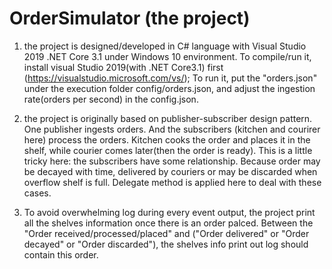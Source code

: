 # OrderSimulator (the project)

1. the project is designed/developed in C# language with Visual Studio 2019 .NET Core 3.1 under Windows 10 environment. To compile/run it, install visual Studio 2019(with .NET Core3.1) first (https://visualstudio.microsoft.com/vs/); To run it, put the "orders.json" under the execution folder config/orders.json, and adjust the ingestion rate(orders per second) in the config.json.

2. the project is originally based on publisher-subscriber design pattern. One publisher ingests orders. And the subscribers (kitchen and courirer here) process the orders. Kitchen cooks the order and places it in the shelf, while courier comes later(then the order is ready). This is a little tricky here: the subscribers have some relationship. Because order may be decayed with time, delivered by couriers or may be discarded when overflow shelf is full. Delegate method is applied here to deal with these cases.

3. To avoid overwhelming log during every event output, the project print all the shelves information once there is an order palced. Between the "Order received/processed/placed" and ("Order delivered" or "Order decayed" or "Order discarded"), the shelves info print out log should contain this order.